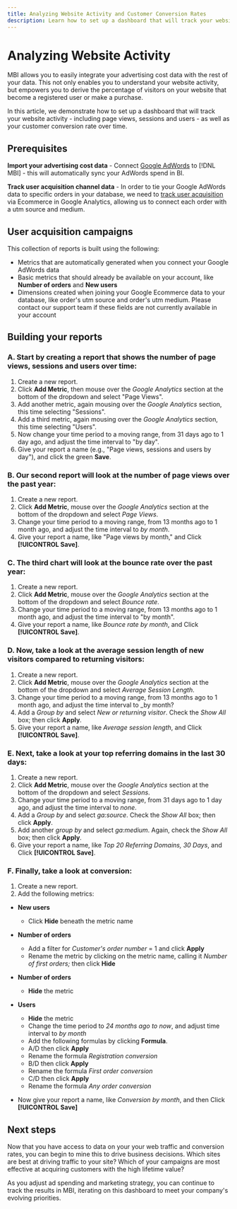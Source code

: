 ```yaml
---
title: Analyzing Website Activity and Customer Conversion Rates
description: Learn how to set up a dashboard that will track your website activity - including page views, sessions and users - as well as your customer conversion rate over time. 
---
```

# Analyzing Website Activity

MBI allows you to easily integrate your advertising cost data with the rest of your data. This not only enables you to understand your website activity, but empowers you to derive the percentage of visitors on your website that become a registered user or make a purchase.

In this article, we demonstrate how to set up a dashboard that will track your website activity - including page views, sessions and users - as well as your customer conversion rate over time.

## Prerequisites

**Import your advertising cost data** - Connect [Google AdWords](../importing-data/integrations/google-adwords.md) to [!DNL MBI] - this will automatically sync your AdWords spend in BI.

**Track user acquisition channel data** - In order to tie your Google AdWords data to specific orders in your database, we need to [track user acquisition](../analysis/google-track-user-acq.md) via Ecommerce in Google Analytics, allowing us to connect each order with a utm source and medium.

## User acquisition campaigns

This collection of reports is built using the following:

* Metrics that are automatically generated when you connect your Google AdWords data
* Basic metrics that should already be available on your account, like **Number of orders** and **New users**
* Dimensions created when joining your Google Ecommerce data to your database, like order's utm source and order's utm medium. Please contact our support team if these fields are not currently available in your account

## Building your reports

### A. Start by creating a report that shows the number of page views, sessions and users over time:

1. Create a new report.
1. Click **Add Metric**, then mouse over the _Google Analytics_ section at the bottom of the dropdown and select "Page Views".
1. Add another metric, again mousing over the _Google Analytics_ section, this time selecting "Sessions".
1. Add a third metric, again mousing over the _Google Analytics_ section, this time selecting "Users".
1. Now change your time period to a moving range, from 31 days ago to 1 day ago, and adjust the time interval to "by day".
1. Give your report a name (e.g., "Page views, sessions and users by day"), and click the green **Save**.

### B. Our second report will look at the number of page views over the past year:

1. Create a new report.
1. Click **Add Metric**, mouse over the _Google Analytics_ section at the bottom of the dropdown and select _Page Views_.
1. Change your time period to a moving range, from 13 months ago to 1 month ago, and adjust the time interval to _by month_.
1. Give your report a name, like "Page views by month," and Click **[!UICONTROL Save]**.

### C. The third chart will look at the bounce rate over the past year:

1. Create a new report.
1. Click **Add Metric**, mouse over the _Google Analytics_ section at the bottom of the dropdown and select _Bounce rate_.
1. Change your time period to a moving range, from 13 months ago to 1 month ago, and adjust the time interval to "by month".
1. Give your report a name, like _Bounce rate by month_, and Click **[!UICONTROL Save]**.

### D. Now, take a look at the average session length of new visitors compared to returning visitors:

1. Create a new report.
1. Click **Add Metric**, mouse over the _Google Analytics_ section at the bottom of the dropdown and select _Average Session Length_.
1. Change your time period to a moving range, from 13 months ago to 1 month ago, and adjust the time interval to _by month?
1. Add a _Group by_ and select _New or returning visitor_.  Check the _Show All_ box; then click **Apply**.
1. Give your report a name, like _Average session length_, and Click **[!UICONTROL Save]**.

### E. Next, take a look at your top referring domains in the last 30 days:

1. Create a new report.
1. Click **Add Metric**, mouse over the _Google Analytics_ section at the bottom of the dropdown and select _Sessions_.
1. Change your time period to a moving range, from 31 days ago to 1 day ago, and adjust the time interval to _none_.
1. Add a _Group by_ and select _ga:source_.  Check the _Show All_ box; then click **Apply**.
1. Add another _group by_ and select _ga:medium_. Again, check the _Show All_ box; then click **Apply**.
1. Give your report a name, like _Top 20 Referring Domains, 30 Days_, and Click **[!UICONTROL Save]**.

### F. Finally, take a look at conversion:

1. Create a new report.
1. Add the following metrics:

* **New users**
    * Click **Hide** beneath the metric name

* **Number of orders**
    * Add a filter for _Customer's order number_ = 1 and click **Apply**
    * Rename the metric by clicking on the metric name, calling it _Number of first orders;_ then click **Hide**

* **Number of orders**
    * **Hide** the metric

* **Users**
    * **Hide** the metric
    * Change the time period to _24 months ago to now_, and adjust time interval to _by month_
    * Add the following formulas by clicking **Formula**.
    * A/D then click **Apply**
    * Rename the formula _Registration conversion_
    * B/D then click **Apply**
    * Rename the formula _First order conversion_
    * C/D then click **Apply**
    * Rename the formula _Any order conversion_

* Now give your report a name, like _Conversion by month_, and then Click **[!UICONTROL Save]**

## Next steps

Now that you have access to data on your your web traffic and conversion rates, you can begin to mine this to drive business decisions. Which sites are best at driving traffic to your site?  Which of your campaigns are most effective at acquiring customers with the high lifetime value?

As you adjust ad spending and marketing strategy, you can continue to track the results in MBI, iterating on this dashboard to meet your company's evolving priorities.
